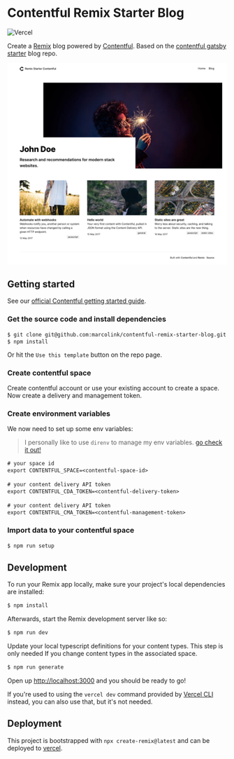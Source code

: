 # Contentful Remix Starter Blog

![Vercel](https://therealsujitk-vercel-badge.vercel.app/?app=contentful-remix-starter-blog)

Create a [Remix](https://remix.run/) blog powered by [Contentful](https://www.contentful.com). Based on the [contentful gatsby starter](https://github.com/contentful/starter-gatsby-blog) blog repo.

![Screenshot](screenshot.png)

## Getting started
See our [official Contentful getting started guide](https://www.contentful.com/developers/docs/tutorials/general/get-started/).

### Get the source code and install dependencies
```shell
$ git clone git@github.com:marcolink/contentful-remix-starter-blog.git
$ npm install
```
Or hit the `Use this template` button on the repo page.  

### Create contentful space
Create contentful account or use your existing account to create a space.
Now create a delivery and management token.

### Create environment variables
We now need to set up some env variables:

> I personally like to use `direnv` to manage my env variables. [go check it out!](https://direnv.net/)

```
# your space id
export CONTENTFUL_SPACE=<contentful-space-id>

# your content delivery API token 
export CONTENTFUL_CDA_TOKEN=<contentful-delivery-token>

# your content delivery API token 
export CONTENTFUL_CMA_TOKEN=<contentful-management-token>
```

### Import data to your contentful space

```sh
$ npm run setup
```

## Development

To run your Remix app locally, make sure your project's local dependencies are installed:

```sh
$ npm install
```

Afterwards, start the Remix development server like so:

```sh
$ npm run dev
```

Update your local typescript definitions for your content types. This step is only needed If you change content types in the associated space.

```sh
$ npm run generate
```

Open up [http://localhost:3000](http://localhost:3000) and you should be ready to go!

If you're used to using the `vercel dev` command provided by [Vercel CLI](https://vercel.com/cli) instead, you can also use that, but it's not needed.

## Deployment

This project is bootstrapped with `npx create-remix@latest` and can be deployed to [vercel](https://vercel.com/).
